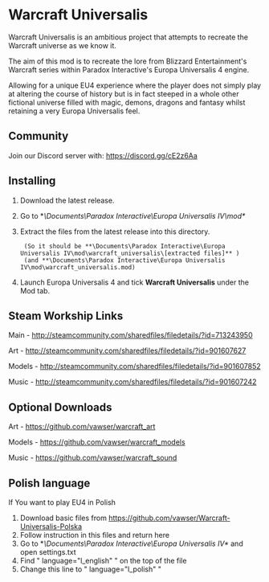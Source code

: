 # Warcraft Universalis
Warcraft Universalis is an ambitious project that attempts to recreate the Warcraft universe as we know it.

The aim of this mod is to recreate the lore from Blizzard Entertainment's Warcraft series within Paradox Interactive's Europa Universalis 4 engine.

Allowing for a unique EU4 experience where the player does not simply play at altering the course of history but is in fact steeped in a whole other fictional universe filled with magic, demons, dragons and fantasy whilst retaining a very Europa Universalis feel. 

## Community

Join our Discord server with: https://discord.gg/cE2z6Aa 

## Installing 
1. Download the latest release.

2. Go to **\Documents\Paradox Interactive\Europa Universalis IV\mod\**

3. Extract the files from the latest release into this directory.

        (So it should be **\Documents\Paradox Interactive\Europa Universalis IV\mod\warcraft_universalis\[extracted files]** )
        (and **\Documents\Paradox Interactive\Europa Universalis IV\mod\warcraft_universalis.mod)
	
4. Launch Europa Universalis 4 and tick **Warcraft Universalis** under the Mod tab.

## Steam Workship Links
Main - http://steamcommunity.com/sharedfiles/filedetails/?id=713243950

Art - http://steamcommunity.com/sharedfiles/filedetails/?id=901607627

Models - http://steamcommunity.com/sharedfiles/filedetails/?id=901607852

Music - http://steamcommunity.com/sharedfiles/filedetails/?id=901607242

## Optional Downloads
Art - https://github.com/vawser/warcraft_art 

Models - https://github.com/vawser/warcraft_models 

Music - https://github.com/vawser/warcraft_sound 


## Polish language
If You want to play EU4 in Polish

1. Download basic files from https://github.com/vawser/Warcraft-Universalis-Polska
2. Follow instruction in this files and return here
3. Go to **\Documents\Paradox Interactive\Europa Universalis IV\** and open settings.txt
4. Find " language="l_english" " on the top of the file
5. Change this line to " language="l_polish" "
